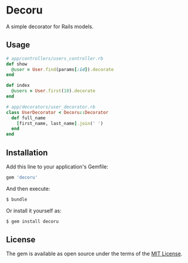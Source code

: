# Decoru

A simple decorator for Rails models.

## Usage

```ruby
# app/controllers/users_controller.rb
def show
  @user = User.find(params[:id]).decorate
end

def index
  @users = User.first(10).decorate
end
```

```ruby
# app/decorators/user_decorator.rb
class UserDecorator < Decoru::Decorator
  def full_name
    [first_name, last_name].join(' ')
  end
end
```

## Installation

Add this line to your application's Gemfile:

```ruby
gem 'decoru'
```

And then execute:

```bash
$ bundle
```

Or install it yourself as:

```bash
$ gem install decoru
```

## License

The gem is available as open source under the terms of the [MIT License](https://opensource.org/licenses/MIT).
